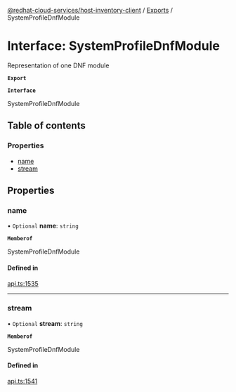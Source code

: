 [@redhat-cloud-services/host-inventory-client](../README.md) / [Exports](../modules.md) / SystemProfileDnfModule

# Interface: SystemProfileDnfModule

Representation of one DNF module

**`Export`**

**`Interface`**

SystemProfileDnfModule

## Table of contents

### Properties

- [name](SystemProfileDnfModule.md#name)
- [stream](SystemProfileDnfModule.md#stream)

## Properties

### name

• `Optional` **name**: `string`

**`Memberof`**

SystemProfileDnfModule

#### Defined in

[api.ts:1535](https://github.com/RedHatInsights/javascript-clients/blob/master/packages/host-inventory/api.ts#L1535)

___

### stream

• `Optional` **stream**: `string`

**`Memberof`**

SystemProfileDnfModule

#### Defined in

[api.ts:1541](https://github.com/RedHatInsights/javascript-clients/blob/master/packages/host-inventory/api.ts#L1541)
